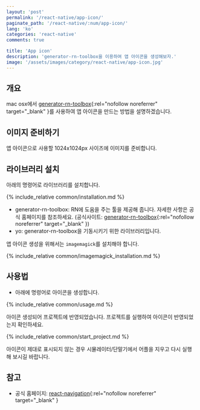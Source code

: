 ```yaml
---
layout: 'post'
permalink: '/react-native/app-icon/'
paginate_path: '/react-native/:num/app-icon/'
lang: 'ko'
categories: 'react-native'
comments: true

title: 'App icon'
description: 'generator-rn-toolbox을 이용하여 앱 아이콘을 생성해보자.'
image: '/assets/images/category/react-native/app-icon.jpg'
---
```



## 개요
mac osx에서 [generator-rn-toolbox](https://github.com/bamlab/generator-rn-toolbox){:rel="nofollow noreferrer" target="_blank" }를 사용하여 앱 아이콘을 만드는 방법을 설명하겠습니다.

## 이미지 준비하기
앱 아이콘으로 사용할 1024x1024px 사이즈에 이미지를 준비합니다.

## 라이브러리 설치
아래의 명령어로 라이브러리를 설치합니다.

{% include_relative common/installation.md %}

- generator-rn-toolbox: RN에 도움을 주는 툴을 제공해 줍니다. 자세한 사항은 공식 홈페이지를 참조하세요. (공식사이트: [generator-rn-toolbox](https://github.com/bamlab/generator-rn-toolbox){:rel="nofollow noreferrer" target="_blank" })
- yo: generator-rn-toolbox을 기동시키기 위한 라이브러리입니다.

앱 아이콘 생성을 위해서는 ```imagemagick```를 설치해야 합니다.

{% include_relative common/imagemagick_installation.md %}

## 사용법
- 아래에 명령어로 아이콘을 생성합니다.

{% include_relative common/usage.md %}

아이콘 생성되어 프로젝트에 반영되었습니다. 프로젝트를 실행하여 아이콘이 반영되었는지 확인하세요.

{% include_relative common/start_project.md %}

아이콘이 제대로 표시되지 않는 경우 시뮬레이터/단말기에서 어플을 지우고 다시 실행해 보시길 바랍니다.

## 참고
- 공식 홈페이지: [react-navigation](https://reactnavigation.org/docs){:rel="nofollow noreferrer" target="_blank" }
